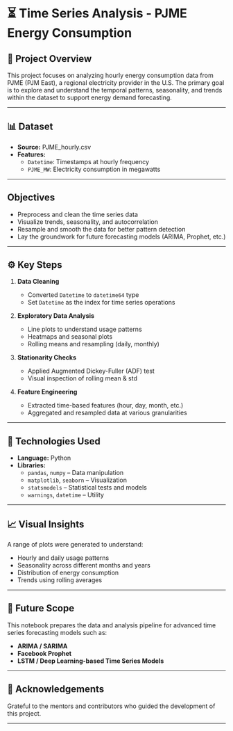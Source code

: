 # ⏳ Time Series Analysis - PJME Energy Consumption

## 📌 Project Overview

This project focuses on analyzing hourly energy consumption data from PJME (PJM East), a regional electricity provider in the U.S. The primary goal is to explore and understand the temporal patterns, seasonality, and trends within the dataset to support energy demand forecasting.

---

## 📊 Dataset

- **Source:** PJME_hourly.csv  
- **Features:**
  - `Datetime`: Timestamps at hourly frequency
  - `PJME_MW`: Electricity consumption in megawatts

---

##  Objectives

- Preprocess and clean the time series data
- Visualize trends, seasonality, and autocorrelation
- Resample and smooth the data for better pattern detection
- Lay the groundwork for future forecasting models (ARIMA, Prophet, etc.)

---

## ⚙️ Key Steps

1. **Data Cleaning**
   - Converted `Datetime` to `datetime64` type
   - Set `Datetime` as the index for time series operations

2. **Exploratory Data Analysis**
   - Line plots to understand usage patterns
   - Heatmaps and seasonal plots
   - Rolling means and resampling (daily, monthly)

3. **Stationarity Checks**
   - Applied Augmented Dickey-Fuller (ADF) test
   - Visual inspection of rolling mean & std

4. **Feature Engineering**
   - Extracted time-based features (hour, day, month, etc.)
   - Aggregated and resampled data at various granularities

---

## 📌 Technologies Used

- **Language:** Python
- **Libraries:**
  - `pandas`, `numpy` – Data manipulation
  - `matplotlib`, `seaborn` – Visualization
  - `statsmodels` – Statistical tests and models
  - `warnings`, `datetime` – Utility

---

## 📈 Visual Insights

A range of plots were generated to understand:
- Hourly and daily usage patterns
- Seasonality across different months and years
- Distribution of energy consumption
- Trends using rolling averages

---

## 🚀 Future Scope

This notebook prepares the data and analysis pipeline for advanced time series forecasting models such as:
- **ARIMA / SARIMA**
- **Facebook Prophet**
- **LSTM / Deep Learning-based Time Series Models**

---

## 🙌 Acknowledgements

Grateful to the mentors and contributors who guided the development of this project.

---



